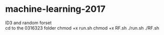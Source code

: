 # machine-learning-2017

ID3 and random forset </br>
cd to the 0316323 folder
chmod +x run.sh
chmod +x RF.sh
./run.sh
./RF.sh
